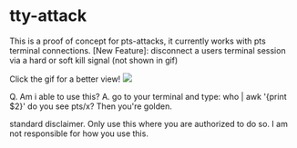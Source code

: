 # tty-attack
This is a proof of concept for pts-attacks, it currently works with pts terminal connections.
[New Feature]: disconnect a users terminal session via a hard or soft kill signal (not shown in gif)

Click the gif for a better view!
![](https://github.com/lewisrobson/tty-attack/blob/main/tty-attack.gif)


Q. Am i able to use this?
A. go to your terminal and type: who | awk '{print $2}'
do you see pts/x?
Then you're golden.

standard disclaimer.
Only use this where you are authorized to do so.
I am not responsible for how you use this.



